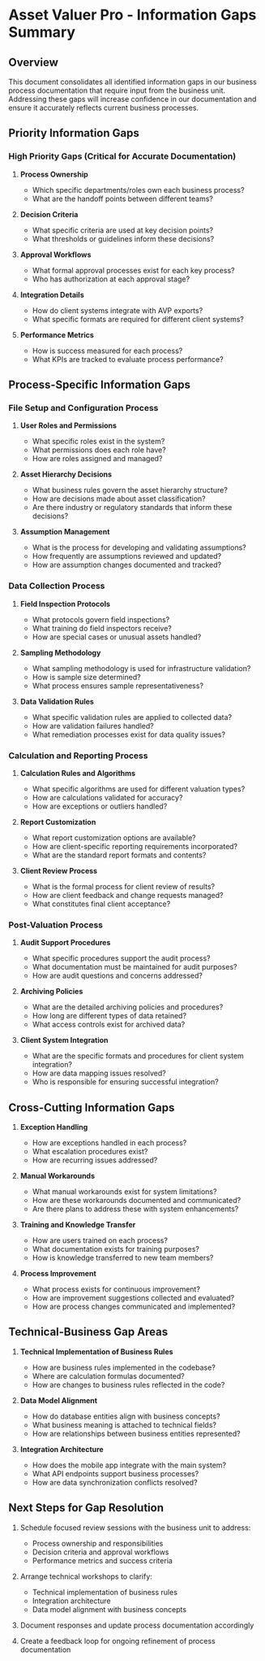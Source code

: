 # Asset Valuer Pro - Information Gaps Summary

## Overview
This document consolidates all identified information gaps in our business process documentation that require input from the business unit. Addressing these gaps will increase confidence in our documentation and ensure it accurately reflects current business processes.

## Priority Information Gaps

### High Priority Gaps (Critical for Accurate Documentation)

1. **Process Ownership**
   - Which specific departments/roles own each business process?
   - What are the handoff points between different teams?

2. **Decision Criteria**
   - What specific criteria are used at key decision points?
   - What thresholds or guidelines inform these decisions?

3. **Approval Workflows**
   - What formal approval processes exist for each key process?
   - Who has authorization at each approval stage?

4. **Integration Details**
   - How do client systems integrate with AVP exports?
   - What specific formats are required for different client systems?

5. **Performance Metrics**
   - How is success measured for each process?
   - What KPIs are tracked to evaluate process performance?

## Process-Specific Information Gaps

### File Setup and Configuration Process

1. **User Roles and Permissions**
   - What specific roles exist in the system?
   - What permissions does each role have?
   - How are roles assigned and managed?

2. **Asset Hierarchy Decisions**
   - What business rules govern the asset hierarchy structure?
   - How are decisions made about asset classification?
   - Are there industry or regulatory standards that inform these decisions?

3. **Assumption Management**
   - What is the process for developing and validating assumptions?
   - How frequently are assumptions reviewed and updated?
   - How are assumption changes documented and tracked?

### Data Collection Process

1. **Field Inspection Protocols**
   - What protocols govern field inspections?
   - What training do field inspectors receive?
   - How are special cases or unusual assets handled?

2. **Sampling Methodology**
   - What sampling methodology is used for infrastructure validation?
   - How is sample size determined?
   - What process ensures sample representativeness?

3. **Data Validation Rules**
   - What specific validation rules are applied to collected data?
   - How are validation failures handled?
   - What remediation processes exist for data quality issues?

### Calculation and Reporting Process

1. **Calculation Rules and Algorithms**
   - What specific algorithms are used for different valuation types?
   - How are calculations validated for accuracy?
   - How are exceptions or outliers handled?

2. **Report Customization**
   - What report customization options are available?
   - How are client-specific reporting requirements incorporated?
   - What are the standard report formats and contents?

3. **Client Review Process**
   - What is the formal process for client review of results?
   - How are client feedback and change requests managed?
   - What constitutes final client acceptance?

### Post-Valuation Process

1. **Audit Support Procedures**
   - What specific procedures support the audit process?
   - What documentation must be maintained for audit purposes?
   - How are audit questions and concerns addressed?

2. **Archiving Policies**
   - What are the detailed archiving policies and procedures?
   - How long are different types of data retained?
   - What access controls exist for archived data?

3. **Client System Integration**
   - What are the specific formats and procedures for client system integration?
   - How are data mapping issues resolved?
   - Who is responsible for ensuring successful integration?

## Cross-Cutting Information Gaps

1. **Exception Handling**
   - How are exceptions handled in each process?
   - What escalation procedures exist?
   - How are recurring issues addressed?

2. **Manual Workarounds**
   - What manual workarounds exist for system limitations?
   - How are these workarounds documented and communicated?
   - Are there plans to address these with system enhancements?

3. **Training and Knowledge Transfer**
   - How are users trained on each process?
   - What documentation exists for training purposes?
   - How is knowledge transferred to new team members?

4. **Process Improvement**
   - What process exists for continuous improvement?
   - How are improvement suggestions collected and evaluated?
   - How are process changes communicated and implemented?

## Technical-Business Gap Areas

1. **Technical Implementation of Business Rules**
   - How are business rules implemented in the codebase?
   - Where are calculation formulas documented?
   - How are changes to business rules reflected in the code?

2. **Data Model Alignment**
   - How do database entities align with business concepts?
   - What business meaning is attached to technical fields?
   - How are relationships between business entities represented?

3. **Integration Architecture**
   - How does the mobile app integrate with the main system?
   - What API endpoints support business processes?
   - How are data synchronization conflicts resolved?

## Next Steps for Gap Resolution

1. Schedule focused review sessions with the business unit to address:
   - Process ownership and responsibilities
   - Decision criteria and approval workflows
   - Performance metrics and success criteria

2. Arrange technical workshops to clarify:
   - Technical implementation of business rules
   - Integration architecture
   - Data model alignment with business concepts

3. Document responses and update process documentation accordingly

4. Create a feedback loop for ongoing refinement of process documentation
